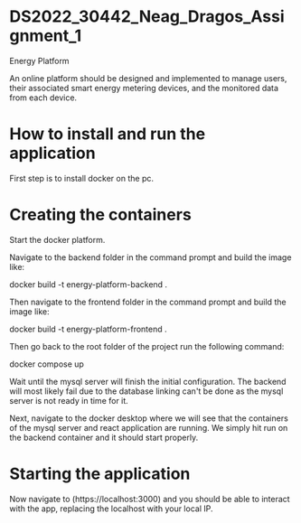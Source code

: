 # DS2022_30442_Neag_Dragos_Assignment_1

Energy Platform

An online platform should be designed and implemented to manage users, their associated smart energy metering devices, and the monitored data from each device. 

# How to install and run the application

First step is to install docker on the pc.

# Creating the containers

Start the docker platform.

Navigate to the backend folder in the command prompt and build the image like:


docker build -t energy-platform-backend .


Then navigate to the frontend folder in the command prompt and build the image like:


docker build -t energy-platform-frontend .


Then go back to the root folder of the project run the following command:


docker compose up


Wait until the mysql server will finish the initial configuration.
The backend will most likely fail due to the database linking can't be done as the mysql server is not ready in time for it.

Next, navigate to the docker desktop where we will see that the containers of the mysql server and react application are running.
We simply hit run on the backend container and it should start properly.

# Starting the application

Now navigate to (https://localhost:3000) and you should be able to interact with the app, replacing the localhost with your local IP.
